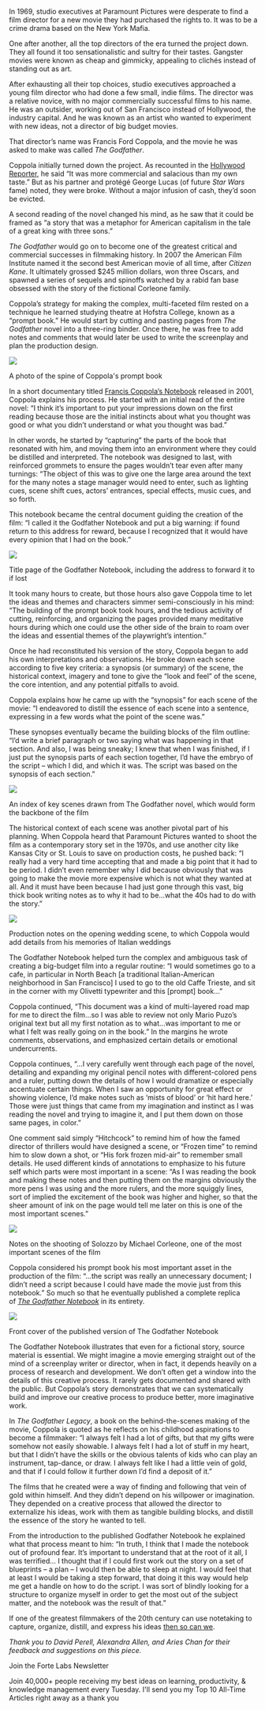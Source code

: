 In 1969, studio executives at Paramount Pictures were desperate to find a film director for a new movie they had purchased the rights to. It was to be a crime drama based on the New York Mafia.

One after another, all the top directors of the era turned the project down. They all found it too sensationalistic and sultry for their tastes. Gangster movies were known as cheap and gimmicky, appealing to clichés instead of standing out as art.

After exhausting all their top choices, studio executives approached a young film director who had done a few small, indie films. The director was a relative novice, with no major commercially successful films to his name. He was an outsider, working out of San Francisco instead of Hollywood, the industry capital. And he was known as an artist who wanted to experiment with new ideas, not a director of big budget movies.

That director’s name was Francis Ford Coppola, and the movie he was asked to make was called _The Godfather_.

Coppola initially turned down the project. As recounted in the [Hollywood Reporter](https://www.hollywoodreporter.com/news/general-news/inside-francis-ford-coppolas-godfather-notebook-never-before-seen-photos-handwritten-notes-9473-947312/), he said “It was more commercial and salacious than my own taste.” But as his partner and protégé George Lucas (of future _Star Wars_ fame) noted, they were broke. Without a major infusion of cash, they’d soon be evicted.

A second reading of the novel changed his mind, as he saw that it could be framed as “a story that was a metaphor for American capitalism in the tale of a great king with three sons.”

_The Godfather_ would go on to become one of the greatest critical and commercial successes in filmmaking history. In 2007 the American Film Institute named it the second best American movie of all time, after _Citizen Kane_. It ultimately grossed $245 million dollars, won three Oscars, and spawned a series of sequels and spinoffs watched by a rabid fan base obsessed with the story of the fictional Corleone family.

Coppola’s strategy for making the complex, multi-faceted film rested on a technique he learned studying theatre at Hofstra College, known as a “prompt book.” He would start by cutting and pasting pages from _The Godfather_ novel into a three-ring binder. Once there, he was free to add notes and comments that would later be used to write the screenplay and plan the production design.

![](https://i1.wp.com/fortelabs.co/wp-content/uploads/2021/08/33FAC76B-32DA-45E5-9936-3570EB08CAEA-scaled.jpg?fit=768%2C1024&ssl=1&is-pending-load=1)

A photo of the spine of Coppola's prompt book

In a short documentary titled [Francis Coppola’s Notebook](https://www.imdb.com/title/tt0881915/) released in 2001, Coppola explains his process. He started with an initial read of the entire novel: “I think it’s important to put your impressions down on the first reading because those are the initial instincts about what you thought was good or what you didn’t understand or what you thought was bad.”

In other words, he started by “capturing” the parts of the book that resonated with him, and moving them into an environment where they could be distilled and interpreted. The notebook was designed to last, with reinforced grommets to ensure the pages wouldn’t tear even after many turnings: “The object of this was to give one the large area around the text for the many notes a stage manager would need to enter, such as lighting cues, scene shift cues, actors’ entrances, special effects, music cues, and so forth.

This notebook became the central document guiding the creation of the film: “I called it the Godfather Notebook and put a big warning: if found return to this address for reward, because I recognized that it would have every opinion that I had on the book.”

![](https://i1.wp.com/fortelabs.co/wp-content/uploads/2021/08/E784C931-2DEF-472A-A44C-51008933242A-scaled.jpg?fit=768%2C1024&ssl=1&is-pending-load=1)

Title page of the Godfather Notebook, including the address to forward it to if lost

It took many hours to create, but those hours also gave Coppola time to let the ideas and themes and characters simmer semi-consciously in his mind: “The building of the prompt book took hours, and the tedious activity of cutting, reinforcing, and organizing the pages provided many meditative hours during which one could use the other side of the brain to roam over the ideas and essential themes of the playwright’s intention.”

Once he had reconstituted his version of the story, Coppola began to add his own interpretations and observations. He broke down each scene according to five key criteria: a synopsis (or summary) of the scene, the historical context, imagery and tone to give the “look and feel” of the scene, the core intention, and any potential pitfalls to avoid.

Coppola explains how he came up with the “synopsis” for each scene of the movie: “I endeavored to distill the essence of each scene into a sentence, expressing in a few words what the point of the scene was.”

These synopses eventually became the building blocks of the film outline: “l’d write a brief paragraph or two saying what was happening in that section. And also, I was being sneaky; I knew that when I was finished, if I just put the synopsis parts of each section together, I’d have the embryo of the script – which I did, and which it was. The script was based on the synopsis of each section.”

![](https://i0.wp.com/fortelabs.co/wp-content/uploads/2021/08/ED14F449-242C-4AEE-A784-73A517BEE556-scaled.jpg?fit=768%2C1024&ssl=1&is-pending-load=1)

An index of key scenes drawn from The Godfather novel, which would form the backbone of the film

The historical context of each scene was another pivotal part of his planning. When Coppola heard that Paramount Pictures wanted to shoot the film as a contemporary story set in the 1970s, and use another city like Kansas City or St. Louis to save on production costs, he pushed back: “I really had a very hard time accepting that and made a big point that it had to be period. I didn’t even remember why I did because obviously that was going to make the movie more expensive which is not what they wanted at all. And it must have been because I had just gone through this vast, big thick book writing notes as to why it had to be…what the 40s had to do with the story.”

![](https://i0.wp.com/fortelabs.co/wp-content/uploads/2021/08/386EAD9C-373A-43F5-BE6F-9800A0FD29C1-scaled.jpg?fit=768%2C1024&ssl=1&is-pending-load=1)

Production notes on the opening wedding scene, to which Coppola would add details from his memories of Italian weddings

The Godfather Notebook helped turn the complex and ambiguous task of creating a big-budget film into a regular routine: “I would sometimes go to a cafe, in particular in North Beach \[a traditional Italian-American neighborhood in San Francisco\] I used to go to the old Caffe Trieste, and sit in the corner with my Olivetti typewriter and this \[prompt\] book…”

Coppola continued, “This document was a kind of multi-layered road map for me to direct the film…so I was able to review not only Mario Puzo’s original text but all my first notation as to what…was important to me or what I felt was really going on in the book.” In the margins he wrote comments, observations, and emphasized certain details or emotional undercurrents.

Coppola continues, “…I very carefully went through each page of the novel, detailing and expanding my original pencil notes with different-colored pens and a ruler, putting down the details of how I would dramatize or especially accentuate certain things. When I saw an opportunity for great effect or showing violence, I’d make notes such as ‘mists of blood’ or ‘hit hard here.’ Those were just things that came from my imagination and instinct as I was reading the novel and trying to imagine it, and I put them down on those same pages, in color.”

One comment said simply “Hitchcock” to remind him of how the famed director of thrillers would have designed a scene, or “Frozen time” to remind him to slow down a shot, or “His fork frozen mid-air” to remember small details. He used different kinds of annotations to emphasize to his future self which parts were most important in a scene: “As I was reading the book and making these notes and then putting them on the margins obviously the more pens I was using and the more rulers, and the more squiggly lines, sort of implied the excitement of the book was higher and higher, so that the sheer amount of ink on the page would tell me later on this is one of the most important scenes.”

![](https://i2.wp.com/fortelabs.co/wp-content/uploads/2021/08/42F74E8F-B7CC-4027-8E6A-D780CF5DBCFB-scaled.jpg?fit=768%2C1024&ssl=1&is-pending-load=1)

Notes on the shooting of Solozzo by Michael Corleone, one of the most important scenes of the film

Coppola considered his prompt book his most important asset in the production of the film: “…the script was really an unnecessary document; I didn’t need a script because I could have made the movie just from this notebook.” So much so that he eventually published a complete replica of [_The Godfather Notebook_](https://www.amazon.com/Godfather-Notebook-Francis-Ford-Coppola-ebook/dp/B01MRRWX5J/ref=sr_1_1?dchild=1&keywords=godfather+notebook&qid=1627168801&s=books&sr=1-1) in its entirety.

![](https://i1.wp.com/fortelabs.co/wp-content/uploads/2021/08/0CB034B9-8B0C-405B-81DF-0DC0669C247F-scaled.jpg?fit=768%2C1024&ssl=1&is-pending-load=1)

Front cover of the published version of The Godfather Notebook

The Godfather Notebook illustrates that even for a fictional story, source material is essential. We might imagine a movie emerging straight out of the mind of a screenplay writer or director, when in fact, it depends heavily on a process of research and development. We don’t often get a window into the details of this creative process. It rarely gets documented and shared with the public. But Coppola’s story demonstrates that we can systematically build and improve our creative process to produce better, more imaginative work.

In _The Godfather Legacy_, a book on the behind-the-scenes making of the movie, Coppola is quoted as he reflects on his childhood aspirations to become a filmmaker: “I always felt I had a lot of gifts, but that my gifts were somehow not easily showable. I always felt I had a lot of stuff in my heart, but that I didn’t have the skills or the obvious talents of kids who can play an instrument, tap-dance, or draw. I always felt like I had a little vein of gold, and that if I could follow it further down I’d find a deposit of it.”

The films that he created were a way of finding and following that vein of gold within himself. And they didn’t depend on his willpower or imagination. They depended on a creative process that allowed the director to externalize his ideas, work with them as tangible building blocks, and distill the essence of the story he wanted to tell.

From the introduction to the published Godfather Notebook he explained what that process meant to him: “In truth, I think that I made the notebook out of profound fear. It’s important to understand that at the root of it all, I was terrified… I thought that if I could first work out the story on a set of blueprints – a plan – I would then be able to sleep at night. I would feel that at least I would be taking a step forward, that doing it this way would help me get a handle on how to do the script. I was sort of blindly looking for a structure to organize myself in order to get the most out of the subject matter, and the notebook was the result of that.”

If one of the greatest filmmakers of the 20th century can use notetaking to capture, organize, distill, and express his ideas [then so can we](https://fortelabs.co/blog/basboverview/). 

_Thank you to David Perell, Alexandra Allen, and Aries Chan for their feedback and suggestions on this piece._

Join the Forte Labs Newsletter

Join 40,000+ people receiving my best ideas on learning, productivity, & knowledge management every Tuesday. I'll send you my Top 10 All-Time Articles right away as a thank you